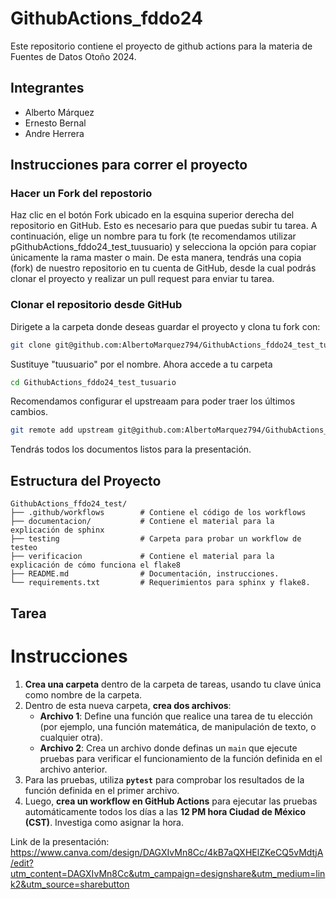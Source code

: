 # GithubActions_fddo24
Este repositorio contiene el proyecto de github actions para la materia de Fuentes de Datos Otoño 2024.

## Integrantes
- Alberto Márquez
- Ernesto Bernal
- Andre Herrera

## Instrucciones para correr el proyecto
###  Hacer un Fork del repostorio
Haz clic en el botón Fork ubicado en la esquina superior derecha del repositorio en GitHub. Esto es necesario para que puedas subir tu tarea. A continuación, elige un nombre para tu fork (te recomendamos utilizar pGithubActions_fddo24_test_tuusuario) y selecciona la opción para copiar únicamente la rama master o main. De esta manera, tendrás una copia (fork) de nuestro repositorio en tu cuenta de GitHub, desde la cual podrás clonar el proyecto y realizar un pull request para enviar tu tarea.

### Clonar el repositorio desde GitHub
Dirigete a la carpeta donde deseas guardar el proyecto y clona tu fork con: 
```bash
git clone git@github.com:AlbertoMarquez794/GithubActions_fddo24_test_tusuario.git
```
Sustituye "tuusuario" por el nombre. 
Ahora accede a tu carpeta
```bash
cd GithubActions_fddo24_test_tusuario
```
Recomendamos configurar el upstreaam para poder traer los últimos cambios. 
```bash
git remote add upstream git@github.com:AlbertoMarquez794/GithubActions_fddo24_test.git
```
Tendrás todos los documentos listos para la presentación.
## Estructura del Proyecto
```plaintext
GithubActions_ffdo24_test/
├── .github/workflows        # Contiene el código de los workflows
├── documentacion/           # Contiene el material para la explicación de sphinx
├── testing                  # Carpeta para probar un workflow de testeo
├── verificacion             # Contiene el material para la explicación de cómo funciona el flake8
├── README.md                # Documentación, instrucciones.
└── requirements.txt         # Requerimientos para sphinx y flake8.
```
## Tarea
# Instrucciones
1. **Crea una carpeta** dentro de la carpeta de tareas, usando tu clave única como nombre de la carpeta.
2. Dentro de esta nueva carpeta, **crea dos archivos**:
   - **Archivo 1**: Define una función que realice una tarea de tu elección (por ejemplo, una función matemática, de manipulación de texto, o cualquier otra).
   - **Archivo 2**: Crea un archivo donde definas un `main` que ejecute pruebas para verificar el funcionamiento de la función definida en el archivo anterior.
3. Para las pruebas, utiliza **`pytest`** para comprobar los resultados de la función definida en el primer archivo.
4. Luego, **crea un workflow en GitHub Actions** para ejecutar las pruebas automáticamente todos los días a las **12 PM hora Ciudad de México (CST)**. Investiga como asignar la hora. 

Link de la presentación: https://www.canva.com/design/DAGXIvMn8Cc/4kB7aQXHElZKeCQ5vMdtjA/edit?utm_content=DAGXIvMn8Cc&utm_campaign=designshare&utm_medium=link2&utm_source=sharebutton
